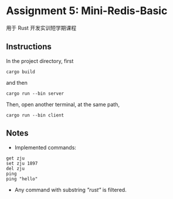 # Assignment 5: Mini-Redis-Basic

用于 Rust 开发实训短学期课程

## Instructions

In the project directory, first

```
cargo build
```

and then

```
cargo run --bin server
```

Then, open another terminal, at the same path,

```
cargo run --bin client
```

## Notes

- Implemented commands: 

```
get zju
set zju 1897
del zju
ping
ping "hello"
```

- Any command with substring *"rust"* is filtered. 